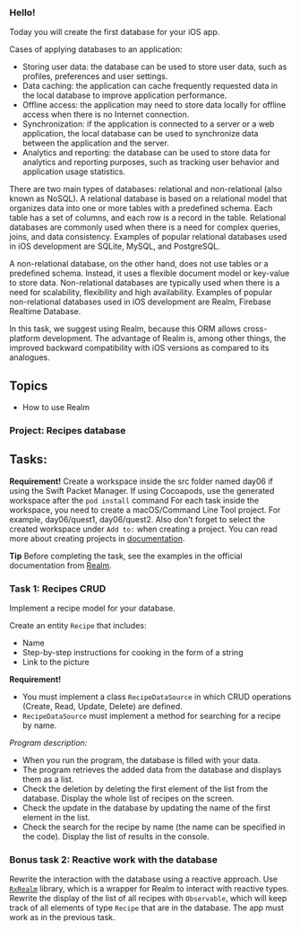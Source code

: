 ### Hello!

Today you will create the first database for your iOS app. 

Cases of applying databases to an application:
- Storing user data: the database can be used to store user data, such as profiles, preferences and user settings.
- Data caching: the application can cache frequently requested data in the local database to improve application performance.
- Offline access: the application may need to store data locally for offline access when there is no Internet connection.
- Synchronization: if the application is connected to a server or a web application, the local database can be used to synchronize data between the application and the server.
- Analytics and reporting: the database can be used to store data for analytics and reporting purposes, such as tracking user behavior and application usage statistics.

There are two main types of databases: relational and non-relational (also known as NoSQL).
A relational database is based on a relational model that organizes data into one or more tables with a predefined schema. Each table has a set of columns, and each row is a record in the table. Relational databases are commonly used when there is a need for complex queries, joins, and data consistency. Examples of popular relational databases used in iOS development are SQLite, MySQL, and PostgreSQL.

A non-relational database, on the other hand, does not use tables or a predefined schema. Instead, it uses a flexible document model or key-value to store data. Non-relational databases are typically used when there is a need for scalability, flexibility and high availability. Examples of popular non-relational databases used in iOS development are Realm, Firebase Realtime Database.

In this task, we suggest using Realm, because this ORM allows cross-platform development.
The advantage of Realm is, among other things, the improved backward compatibility with iOS versions as compared to its analogues.

## Topics
- How to use Realm

### Project: Recipes database

## Tasks:

**Requirement!** Create a workspace inside the src folder named day06 if using the Swift Packet Manager.
If using Cocoapods, use the generated workspace after the `pod install` command
For each task inside the workspace, you need to create a macOS/Command Line Tool project. For example, day06/quest1, day06/quest2.
Also don't forget to select the created workspace under `Add to:` when creating a project.
You can read more about creating projects in [documentation](https://www.swift.org/getting-started/).

**Tip** Before completing the task, see the examples in the official documentation from [Realm](https://realm.io/realm-swift/).

### Task 1: Recipes CRUD
Implement a recipe model for your database.

Create an entity `Recipe` that includes:
- Name
- Step-by-step instructions for cooking in the form of a string
- Link to the picture

**Requirement!**
- You must implement a class `RecipeDataSource` in which CRUD operations (Create, Read, Update, Delete) are defined.
- `RecipeDataSource` must implement a method for searching for a recipe by name.

_Program description:_
- When you run the program, the database is filled with your data.
- The program retrieves the added data from the database and displays them as a list.
- Check the deletion by deleting the first element of the list from the database. Display the whole list of recipes on the screen.
- Check the update in the database by updating the name of the first element in the list.
- Check the search for the recipe by name (the name can be specified in the code). Display the list of results in the console.

### Bonus task 2: Reactive work with the database
Rewrite the interaction with the database using a reactive approach. Use [`RxRealm`](https://github.com/RxSwiftCommunity/RxRealm) library, which is a wrapper for Realm to interact with reactive types.
Rewrite the display of the list of all recipes with `Observable`, which will keep track of all elements of type `Recipe` that are in the database.
The app must work as in the previous task.